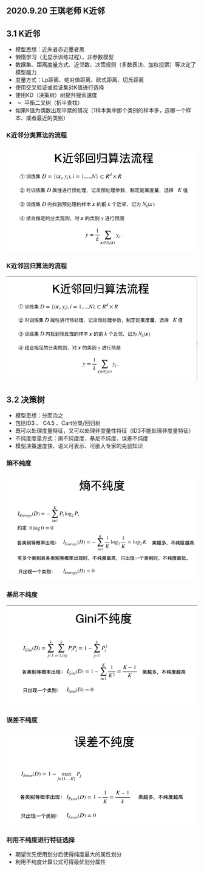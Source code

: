 ## 2020.9.20 王琪老师   K近邻
## 3.1 K近邻
* 模型思想：近朱者赤近墨者黑
* 懒惰学习（无显示训练过程），非参数模型
* 数据集、距离度量方式、近邻数、决策规则（多数表决、加权投票）等决定了模型能力
* 度量方式：Lp距离、绝对值距离、欧式距离、切氏距离
* 使用交叉验证或验证集对K值进行选择
* 使用KD（决策树）树提升搜索速度
* * 平衡二叉树（折半查找）
* 如果K值为偶数出现平票的情况（1样本集中那个类别的样本多，选哪一个样本、或者最近的类别）

### K近邻分类算法的流程
![avatar](imgs/QQ截图20200920081711.png)
### K近邻回归算法的流程
![avatar](imgs/QQ截图20200920082732.png)

## 3.2 决策树
* 模型思想：分而治之
* 包括ID3 、 C4.5 、Cart分类/回归树
* 既可以处理度量特征，又可以处理非度量性特征（ID3不能处理非度量特征）
* 不纯度度量方式：熵不纯度度，基尼不纯度、误差不纯度
* 模型决策速度快、语义可表示、可嵌入专家的先验知识

### 熵不纯度
![avatar](imgs/QQ截图20200920084832.png)

### 基尼不纯度
![avatar](imgs/QQ截图20200920085259.png)

### 误差不纯度
![avatar](imgs/QQ截图20200920085456.png)


### 利用不纯度进行特征选择
* 期望优先使用划分后使得纯度最大的属性划分
* 利用不纯度计算公式可得最优划分属性












